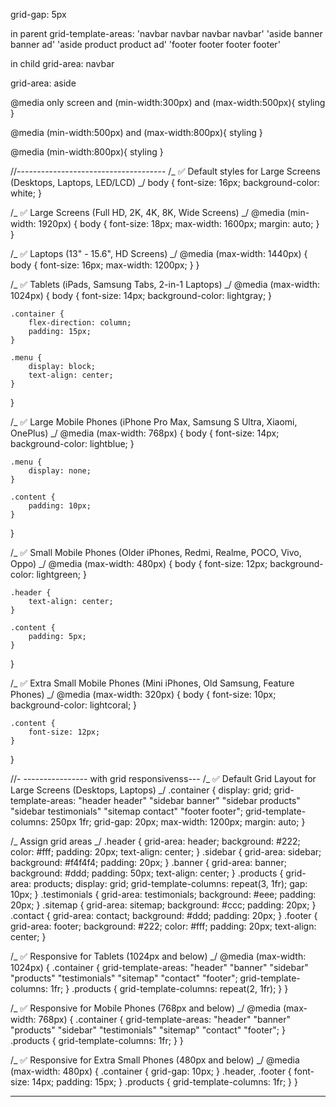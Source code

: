 grid-gap: 5px

in parent
grid-template-areas:
'navbar navbar navbar navbar'
'aside banner banner ad'
'aside product product ad'
'footer footer footer footer'

in child
grid-area: navbar

grid-area: aside

@media only screen and (min-width:300px) and (max-width:500px){
styling
}

@media (min-width:500px) and (max-width:800px){
styling
}

@media (min-width:800px){
styling
}

//-------------------------------------
/_ ✅ Default styles for Large Screens (Desktops, Laptops, LED/LCD) _/
body {
font-size: 16px;
background-color: white;
}

/_ ✅ Large Screens (Full HD, 2K, 4K, 8K, Wide Screens) _/
@media (min-width: 1920px) {
body {
font-size: 18px;
max-width: 1600px;
margin: auto;
}
}

/_ ✅ Laptops (13" - 15.6", HD Screens) _/
@media (max-width: 1440px) {
body {
font-size: 16px;
max-width: 1200px;
}
}

/_ ✅ Tablets (iPads, Samsung Tabs, 2-in-1 Laptops) _/
@media (max-width: 1024px) {
body {
font-size: 14px;
background-color: lightgray;
}

    .container {
        flex-direction: column;
        padding: 15px;
    }

    .menu {
        display: block;
        text-align: center;
    }

}

/_ ✅ Large Mobile Phones (iPhone Pro Max, Samsung S Ultra, Xiaomi, OnePlus) _/
@media (max-width: 768px) {
body {
font-size: 14px;
background-color: lightblue;
}

    .menu {
        display: none;
    }

    .content {
        padding: 10px;
    }

}

/_ ✅ Small Mobile Phones (Older iPhones, Redmi, Realme, POCO, Vivo, Oppo) _/
@media (max-width: 480px) {
body {
font-size: 12px;
background-color: lightgreen;
}

    .header {
        text-align: center;
    }

    .content {
        padding: 5px;
    }

}

/_ ✅ Extra Small Mobile Phones (Mini iPhones, Old Samsung, Feature Phones) _/
@media (max-width: 320px) {
body {
font-size: 10px;
background-color: lightcoral;
}

    .content {
        font-size: 12px;
    }

}

//- ---------------- with grid responsivenss---
/_ ✅ Default Grid Layout for Large Screens (Desktops, Laptops) _/
.container {
display: grid;
grid-template-areas:
"header header"
"sidebar banner"
"sidebar products"
"sidebar testimonials"
"sitemap contact"
"footer footer";
grid-template-columns: 250px 1fr;
grid-gap: 20px;
max-width: 1200px;
margin: auto;
}

/_ Assign grid areas _/
.header { grid-area: header; background: #222; color: #fff; padding: 20px; text-align: center; }
.sidebar { grid-area: sidebar; background: #f4f4f4; padding: 20px; }
.banner { grid-area: banner; background: #ddd; padding: 50px; text-align: center; }
.products { grid-area: products; display: grid; grid-template-columns: repeat(3, 1fr); gap: 10px; }
.testimonials { grid-area: testimonials; background: #eee; padding: 20px; }
.sitemap { grid-area: sitemap; background: #ccc; padding: 20px; }
.contact { grid-area: contact; background: #ddd; padding: 20px; }
.footer { grid-area: footer; background: #222; color: #fff; padding: 20px; text-align: center; }

/_ ✅ Responsive for Tablets (1024px and below) _/
@media (max-width: 1024px) {
.container {
grid-template-areas:
"header"
"banner"
"sidebar"
"products"
"testimonials"
"sitemap"
"contact"
"footer";
grid-template-columns: 1fr;
}
.products {
grid-template-columns: repeat(2, 1fr);
}
}

/_ ✅ Responsive for Mobile Phones (768px and below) _/
@media (max-width: 768px) {
.container {
grid-template-areas:
"header"
"banner"
"products"
"sidebar"
"testimonials"
"sitemap"
"contact"
"footer";
}
.products {
grid-template-columns: 1fr;
}
}

/_ ✅ Responsive for Extra Small Phones (480px and below) _/
@media (max-width: 480px) {
.container {
grid-gap: 10px;
}
.header, .footer {
font-size: 14px;
padding: 15px;
}
.products {
grid-template-columns: 1fr;
}
}

---
